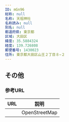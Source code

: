 ```yaml
---
ID: mGn96
総称: null
名称: 天祖神社
名称読み: null
別名: null
都道府県: 東京都
区域: 大田区
緯度: 35.5884324
経度: 139.726808
郵便番号: 1430023
住所: 東京都大田区山王２丁目８−２
---
```


## その他

### 参考URL

| URL | 説明          |
| --- | ------------- |
|     | OpenStreetMap |
